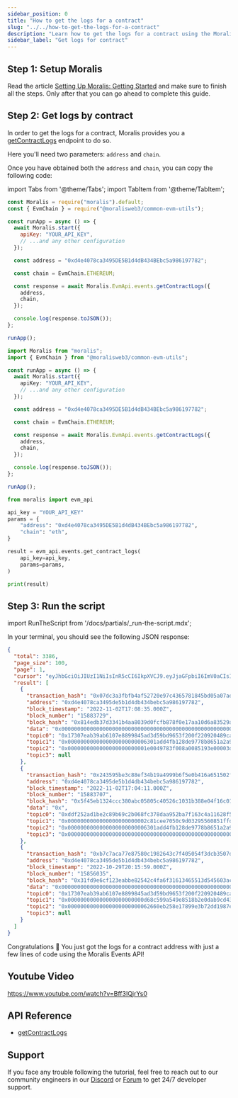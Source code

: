```yaml
---
sidebar_position: 0
title: "How to get the logs for a contract"
slug: "../../how-to-get-the-logs-for-a-contract"
description: "Learn how to get the logs for a contract using the Moralis Events API."
sidebar_label: "Get logs for contract"
---
```


## Step 1: Setup Moralis

Read the article [Setting Up Moralis: Getting Started](/web3-data-api/evm/get-your-api-key) and make sure to finish all the steps. Only after that you can go ahead to complete this guide.

## Step 2: Get logs by contract

In order to get the logs for a contract, Moralis provides you a [getContractLogs](/web3-data-api/evm/reference/get-contract-logs) endpoint to do so.

Here you'll need two parameters: `address` and `chain`.

Once you have obtained both the `address` and `chain`, you can copy the following code:

import Tabs from '@theme/Tabs';
import TabItem from '@theme/TabItem';

<Tabs groupId="programming-language">
  <TabItem value="javascript" label="index.js (JavaScript)" default>

```javascript index.js
const Moralis = require("moralis").default;
const { EvmChain } = require("@moralisweb3/common-evm-utils");

const runApp = async () => {
  await Moralis.start({
    apiKey: "YOUR_API_KEY",
    // ...and any other configuration
  });

  const address = "0xd4e4078ca3495DE5B1d4dB434BEbc5a986197782";

  const chain = EvmChain.ETHEREUM;

  const response = await Moralis.EvmApi.events.getContractLogs({
    address,
    chain,
  });

  console.log(response.toJSON());
};

runApp();
```

</TabItem>
<TabItem value="typescript" label="index.ts (TypeScript)">

```typescript index.ts
import Moralis from "moralis";
import { EvmChain } from "@moralisweb3/common-evm-utils";

const runApp = async () => {
  await Moralis.start({
    apiKey: "YOUR_API_KEY",
    // ...and any other configuration
  });

  const address = "0xd4e4078ca3495DE5B1d4dB434BEbc5a986197782";

  const chain = EvmChain.ETHEREUM;

  const response = await Moralis.EvmApi.events.getContractLogs({
    address,
    chain,
  });

  console.log(response.toJSON());
};

runApp();
```

</TabItem>
<TabItem value="python" label="index.py (Python)">

```python index.py
from moralis import evm_api

api_key = "YOUR_API_KEY"
params = {
    "address": "0xd4e4078ca3495DE5B1d4dB434BEbc5a986197782",
    "chain": "eth",
}

result = evm_api.events.get_contract_logs(
    api_key=api_key,
    params=params,
)

print(result)
```

</TabItem>
</Tabs>

## Step 3: Run the script

import RunTheScript from '/docs/partials/\_run-the-script.mdx';

<RunTheScript />

In your terminal, you should see the following JSON response:

```json
{
  "total": 3386,
  "page_size": 100,
  "page": 1,
  "cursor": "eyJhbGciOiJIUzI1NiIsInR5cCI6IkpXVCJ9.eyJjaGFpbiI6ImV0aCIsImNoYWluX25hbWUiOiJtYWlubmV0Iiwic3ViZG9tYWluIjpudWxsLCJhcGlLZXlJZCI6MTkwNjU5LCJjdXJzb3IiOm51bGwsImZ1bmN0aW9uTmFtZSI6bnVsbCwiYWRkcmVzcyI6IjB4ZDRlNDA3OGNhMzQ5NWRlNWIxZDRkYjQzNGJlYmM1YTk4NjE5Nzc4MiIsImZyb21fYmxvY2siOm51bGwsInRvX2Jsb2NrIjoiMTUwNzIxODkiLCJmcm9tX2RhdGUiOm51bGwsInRvX2RhdGUiOm51bGwsInNvcnQiOiJkZXNjIiwibGltaXQiOjEwMCwidG90YWwiOjMzODYsInBhZ2UiOjEsImtleXMiOlsiMTUwNzIxODkiXSwib2Zmc2V0IjoxLCJpYXQiOjE2Njc0MTIyNjR9.CUyM77Lz6JVRz6TT8xlrM3MVzuMj5WUyznkqsl3wZS4",
  "result": [
    {
      "transaction_hash": "0x07dc3a3fbfb4af52720e97c4365781845bd05a07adaab358bd564ae05b23a9bc",
      "address": "0xd4e4078ca3495de5b1d4db434bebc5a986197782",
      "block_timestamp": "2022-11-02T17:08:35.000Z",
      "block_number": "15883729",
      "block_hash": "0x814edb37d3341b4aa8039d0fcfb878f0e17aa10d6a83529a7734972ee5e0a63f",
      "data": "0x0000000000000000000000000000000000000000000000000000000000000001",
      "topic0": "0x17307eab39ab6107e8899845ad3d59bd9653f200f220920489ca2b5937696c31",
      "topic1": "0x0000000000000000000000006301add4fb128de9778b8651a2a9278b86761423",
      "topic2": "0x0000000000000000000000001e0049783f008a0085193e00003d00cd54003c71",
      "topic3": null
    },
    {
      "transaction_hash": "0x243595be3c88ef34b19a4999b6f5e0b416a651502fe9c71243378fb014bddebf",
      "address": "0xd4e4078ca3495de5b1d4db434bebc5a986197782",
      "block_timestamp": "2022-11-02T17:04:11.000Z",
      "block_number": "15883707",
      "block_hash": "0x5f45eb1324ccc380abc05805c40526c1031b388e04f16c01519b4a3fda2b98fd",
      "data": "0x",
      "topic0": "0xddf252ad1be2c89b69c2b068fc378daa952ba7f163c4a11628f55a4df523b3ef",
      "topic1": "0x0000000000000000000000002c81cee7050c9d03295560851ffde123bdf9696a",
      "topic2": "0x0000000000000000000000006301add4fb128de9778b8651a2a9278b86761423",
      "topic3": "0x00000000000000000000000000000000000000000000000000000000000001f9"
    },
    {
      "transaction_hash": "0xb7c7aca77e87580c1982643c7f405054f3dcb3507d76a87cd209df07417ebd44",
      "address": "0xd4e4078ca3495de5b1d4db434bebc5a986197782",
      "block_timestamp": "2022-10-29T20:15:59.000Z",
      "block_number": "15856035",
      "block_hash": "0x31fd9e6cf123eabbe82542c4fa6f31613465513d545603acbfb3bd765cb85b8b",
      "data": "0x0000000000000000000000000000000000000000000000000000000000000000",
      "topic0": "0x17307eab39ab6107e8899845ad3d59bd9653f200f220920489ca2b5937696c31",
      "topic1": "0x000000000000000000000000d68c599a549e8518b2e0dab9cd437c930ac2f12b",
      "topic2": "0x00000000000000000000000062660eb258e17899e3b72dd1987e62d1022f1157",
      "topic3": null
    }
  ]
}
```

Congratulations 🥳 You just got the logs for a contract address with just a few lines of code using the Moralis Events API!

## Youtube Video

https://www.youtube.com/watch?v=Bff3IQjrYs0

## API Reference

- [getContractLogs](/web3-data-api/evm/reference/get-contract-logs)

## Support

If you face any trouble following the tutorial, feel free to reach out to our community engineers in our [Discord](https://moralis.io/discord) or [Forum](https://forum.moralis.io) to get 24/7 developer support.
